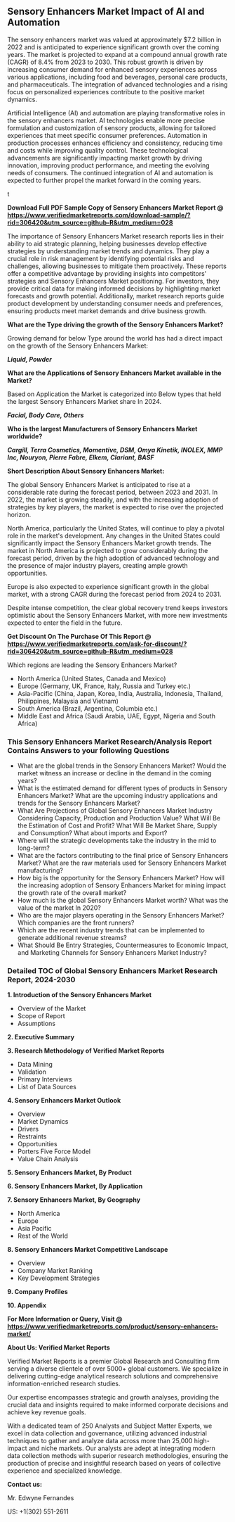 <h2>Sensory Enhancers Market Impact of AI and Automation</h2><p>The sensory enhancers market was valued at approximately $7.2 billion in 2022 and is anticipated to experience significant growth over the coming years. The market is projected to expand at a compound annual growth rate (CAGR) of 8.4% from 2023 to 2030. This robust growth is driven by increasing consumer demand for enhanced sensory experiences across various applications, including food and beverages, personal care products, and pharmaceuticals. The integration of advanced technologies and a rising focus on personalized experiences contribute to the positive market dynamics.</p><p>Artificial Intelligence (AI) and automation are playing transformative roles in the sensory enhancers market. AI technologies enable more precise formulation and customization of sensory products, allowing for tailored experiences that meet specific consumer preferences. Automation in production processes enhances efficiency and consistency, reducing time and costs while improving quality control. These technological advancements are significantly impacting market growth by driving innovation, improving product performance, and meeting the evolving needs of consumers. The continued integration of AI and automation is expected to further propel the market forward in the coming years.</p>t</p><p id="" class=""><strong>Download Full PDF Sample Copy of Sensory Enhancers Market Report @ <a href="https://www.verifiedmarketreports.com/download-sample/?rid=306420&utm_source=github-R&utm_medium=028" target="_blank">https://www.verifiedmarketreports.com/download-sample/?rid=306420&utm_source=github-R&utm_medium=028</a></strong></p><p>The importance of&nbsp;Sensory Enhancers Market research reports lies in their ability to aid strategic planning, helping businesses develop effective strategies by understanding market trends and dynamics. They play a crucial role in risk management by identifying potential risks and challenges, allowing businesses to mitigate them proactively. These reports offer a competitive advantage by providing insights into competitors' strategies and Sensory Enhancers Market positioning. For investors, they provide critical data for making informed decisions by highlighting market forecasts and growth potential. Additionally, market research reports guide product development by understanding consumer needs and preferences, ensuring products meet market demands and drive business growth.</p><p><strong>What are the&nbsp;Type driving the growth of the Sensory Enhancers Market?</strong></p><p id="" class="">Growing demand for below Type around the world has had a direct impact on the growth of the Sensory Enhancers Market:</p><em><strong>Liquid, Powder</strong></em></p><strong>What are the&nbsp;Applications&nbsp;of Sensory Enhancers Market available in the Market?</strong></p><p id="" class="">Based on Application the Market is categorized into Below types that held the largest Sensory Enhancers Market share In 2024.</p><em><strong>Facial, Body Care, Others</strong></em></p><strong>Who is the largest Manufacturers of Sensory Enhancers Market worldwide?</strong></p><p><em><strong>Cargill, Terra Cosmetics, Momentive, DSM, Omya Kinetik, INOLEX, MMP Inc, Nouryon, Pierre Fabre, Elkem, Clariant, BASF</strong></em></p><p id="" class=""><strong>Short Description About Sensory Enhancers Market:</strong></p><p>The global Sensory Enhancers Market is anticipated to rise at a considerable rate during the forecast period, between 2023 and 2031. In 2022, the market is growing steadily, and with the increasing adoption of strategies by key players, the market is expected to rise over the projected horizon.</p><p>North America, particularly the United States, will continue to play a pivotal role in the market's development. Any changes in the United States could significantly impact the Sensory Enhancers Market growth trends. The market in North America is projected to grow considerably during the forecast period, driven by the high adoption of advanced technology and the presence of major industry players, creating ample growth opportunities.</p><p>Europe is also expected to experience significant growth in the global market, with a strong CAGR during the forecast period from 2024 to 2031.</p><p>Despite intense competition, the clear global recovery trend keeps investors optimistic about the Sensory Enhancers Market, with more new investments expected to enter the field in the future.</p><p id="" class=""><strong>Get Discount On The Purchase Of This Report @ <a href="https://www.verifiedmarketreports.com/ask-for-discount/?rid=306420&utm_source=github-R&utm_medium=028" target="_blank">https://www.verifiedmarketreports.com/ask-for-discount/?rid=306420&utm_source=github-R&utm_medium=028</a></strong></p>Which regions are leading the Sensory Enhancers Market?</p><ul><li>North America (United States, Canada and Mexico)</li><li>Europe (Germany, UK, France, Italy, Russia and Turkey etc.)</li><li>Asia-Pacific (China, Japan, Korea, India, Australia, Indonesia, Thailand, Philippines, Malaysia and Vietnam)</li><li>South America (Brazil, Argentina, Columbia etc.)</li><li>Middle East and Africa (Saudi Arabia, UAE, Egypt, Nigeria and South Africa)</li></ul><h3 id="" class="">This Sensory Enhancers Market Research/Analysis Report Contains Answers to your following Questions</h3><ul><li>What are the global trends in the Sensory Enhancers Market? Would the market witness an increase or decline in the demand in the coming years?</li><li>What is the estimated demand for different types of products in Sensory Enhancers Market? What are the upcoming industry applications and trends for the Sensory Enhancers Market?</li><li>What Are Projections of Global Sensory Enhancers Market Industry Considering Capacity, Production and Production Value? What Will Be the Estimation of Cost and Profit? What Will Be Market Share, Supply and Consumption? What about imports and Export?</li><li>Where will the strategic developments take the industry in the mid to long-term?</li><li>What are the factors contributing to the final price of Sensory Enhancers Market? What are the raw materials used for Sensory Enhancers Market manufacturing?</li><li>How big is the opportunity for the Sensory Enhancers Market? How will the increasing adoption of Sensory Enhancers Market for mining impact the growth rate of the overall market?</li><li>How much is the global Sensory Enhancers Market worth? What was the value of the market In 2020?</li><li>Who are the major players operating in the Sensory Enhancers Market? Which companies are the front runners?</li><li>Which are the recent industry trends that can be implemented to generate additional revenue streams?</li><li>What Should Be Entry Strategies, Countermeasures to Economic Impact, and Marketing Channels for Sensory Enhancers Market Industry?</li></ul><h3 id="" class="">Detailed TOC of Global Sensory Enhancers Market Research Report, 2024-2030</h3><p id="" class=""><strong>1. Introduction of the Sensory Enhancers Market</strong></p><ul><li>Overview of the Market</li><li>Scope of Report</li><li>Assumptions</li></ul><p id="" class=""><strong>2. Executive Summary</strong></p><p id="" class=""><strong>3. Research Methodology of Verified Market Reports</strong></p><ul><li>Data Mining</li><li>Validation</li><li>Primary Interviews</li><li>List of Data Sources</li></ul><p id="" class=""><strong>4. Sensory Enhancers Market Outlook</strong></p><ul><li>Overview</li><li>Market Dynamics</li><li>Drivers</li><li>Restraints</li><li>Opportunities</li><li>Porters Five Force Model</li><li>Value Chain Analysis</li></ul><p id="" class=""><strong>5. Sensory Enhancers Market, By Product</strong></p><p id="" class=""><strong>6. Sensory Enhancers Market, By Application</strong></p><p id="" class=""><strong>7. Sensory Enhancers Market, By Geography</strong></p><ul><li>North America</li><li>Europe</li><li>Asia Pacific</li><li>Rest of the World</li></ul><p id="" class=""><strong>8. Sensory Enhancers Market Competitive Landscape</strong></p><ul><li>Overview</li><li>Company Market Ranking</li><li>Key Development Strategies</li></ul><p id="" class=""><strong>9. Company Profiles</strong></p><p id="" class=""><strong>10. Appendix</strong></p><p id="" class=""><strong>For More Information or Query, Visit @ <a href="https://www.verifiedmarketreports.com/product/sensory-enhancers-market/" target="_blank">https://www.verifiedmarketreports.com/product/sensory-enhancers-market/</a></strong></p><p id="" class=""><strong>About Us: Verified Market Reports</strong></p><p id="" class="">Verified Market Reports is a premier Global Research and Consulting firm serving a diverse clientele of over 5000+ global customers. We specialize in delivering cutting-edge analytical research solutions and comprehensive information-enriched research studies.</p><p id="" class="">Our expertise encompasses strategic and growth analyses, providing the crucial data and insights required to make informed corporate decisions and achieve key revenue goals.</p><p id="" class="">With a dedicated team of 250 Analysts and Subject Matter Experts, we excel in data collection and governance, utilizing advanced industrial techniques to gather and analyze data across more than 25,000 high-impact and niche markets. Our analysts are adept at integrating modern data collection methods with superior research methodologies, ensuring the production of precise and insightful research based on years of collective experience and specialized knowledge.</p><p id="" class=""><strong>Contact us:</strong></p><p id="" class="">Mr. Edwyne Fernandes</p><p id="" class="">US: +1(302) 551-2611</p>